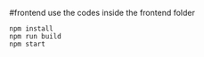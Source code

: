 #frontend
use the codes inside the frontend folder

`npm install` <br>
`npm run build` <br>
`npm start` <br>
